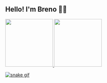 <h2>Hello! I'm Breno 👋😀</h2>

<div>
  <a href="https://github.com/breno-aredes">
  <img height="150em" src="https://github-readme-stats.vercel.app/api?username=breno-aredes&show_icons=true&theme=solarized-dark&include_all_commits=true&count_private=true"/>
  <img height="150em" src="https://github-readme-stats.vercel.app/api/top-langs/?username=breno-aredes&layout=compact&langs_count=7&theme=solarized-dark"/>
</div>

<!-- Snake eating my contribuition graph -->
![snake gif](https://github.com/breno-aredes/breno-aredes/blob/output/github-contribution-grid-snake.gif)

<!--
**breno-aredes/breno-aredes** is a ✨ _special_ ✨ repository because its `README.md` (this file) appears on your GitHub profile.

Here are some ideas to get you started:

- 🔭 I’m currently working on ...
- 🌱 I’m currently learning ...
- 👯 I’m looking to collaborate on ...
- 🤔 I’m looking for help with ...
- 💬 Ask me about ...
- 📫 How to reach me: ...
- 😄 Pronouns: ...
- ⚡ Fun fact: ...
-->
